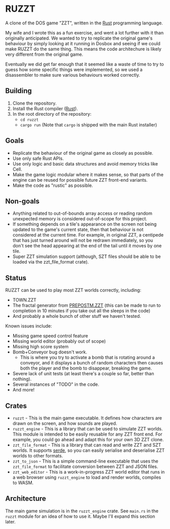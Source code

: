 # RUZZT

A clone of the DOS game "ZZT", written in the [Rust](https://rust-lang.org) programming language.

My wife and I wrote this as a fun exercise, and went a lot further with it than originally
anticipated. We wanted to try to replicate the original game's behaviour by simply looking at it
running in Dosbox and seeing if we could make RUZZT do the same thing. This means the code
architechure is likely very different from the original game.

Eventually we did get far enough that it seemed like a waste of time to try to guess how some
specific things were implemented, so we used a disassembler to make sure various behaviours worked
correctly.

## Building

1. Clone the repository.
2. Install the Rust compiler ([Rust](https://rust-lang.org)).
3. In the root directory of the repository:
   - `cd ruzzt`
   - `cargo run` (Note that `cargo` is shipped with the main Rust installer)

## Goals

* Replicate the behaviour of the original game as closely as possible.
* Use only safe Rust APIs.
* Use only logic and basic data structures and avoid memory tricks like Cell.
* Make the game logic modular where it makes sense, so that parts of the engine can be reused for
  possible future ZZT front-end variants.
* Make the code as "rustic" as possible.

## Non-goals

* Anything related to out-of-bounds array access or reading random unexpected memory is considered
  out-of-scope for this project.
* If something depends on a tile's appearance on the screen not being updated to the game's current
  state, then that behaviour is not considered at the current time. For example, in original ZZT,
  a centipede that has just turned around will not be redrawn immediately, so you don't see the head
  appearing at the end of the tail until it moves by one tile.
* Super ZZT simulation support (although, SZT files should be able to be loaded via the
  zzt_file_format crate).

## Status

RUZZT can be used to play most ZZT worlds correctly, including:
* TOWN.ZZT
* The fractal generator from
  [PREPOSTM.ZZT](https://museumofzzt.com/file/p/prepostm.zip?file=PREPOSTM.ZZT)
  (this can be made to run to completion in 10 minutes if you take out all the sleeps in the code)
* And probably a whole bunch of other stuff we haven't tested.

Known issues include:
* Missing game speed control feature
* Missing world editor (probably out of scope)
* Missing high score system
* Bomb+Conveyor bug doesn't work.
  - This is where you try to activate a bomb that is rotating around a conveyor, and it displays a
    bunch of random characters then causes both the player and the bomb to disappear, breaking the
    game.
* Severe lack of unit tests (at least there's a couple so far, better than nothing).
* Several instances of "TODO" in the code.
* And more!

## Crates

* `ruzzt` - This is the main game executable. It defines how characters are drawn on the screen, and
  how sounds are played.
* `ruzzt_engine` - This is a library that can be used to simulate ZZT worlds. This module is
  intended to be easily reusable for any ZZT front end. For example, you could go ahead and adapt
  this for your own 3D ZZT clone.
* `zzt_file_format` - This is a library that can read and write ZZT and SZT worlds. It supports
  [serde](https://serde.rs/), so you can easily serialise and deserialise ZZT worlds to other
  formats.
* `zzt_to_json` - This is a simple command-line executable that uses the `zzt_file_format` to
  facilitate conversion between ZZT and JSON files.
* `zzt_web_editor` - This is a work-in-progress ZZT world editor that runs in a web browser using
  `ruzzt_engine` to load and render worlds, compiles to WASM.

## Architecture

The main game simulation is in the `ruzzt_engine` crate. See `main.rs` in the `ruzzt` module for an
idea of how to use it. Maybe I'll expand this section later.
